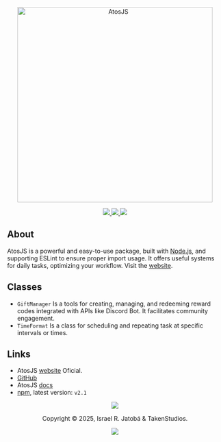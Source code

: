 <div align="center">
  <img src="https://i.imgur.com/giy9KEe.png" width="456" alt="AtosJS"></img>
  
  <p>
  <!-- AtosJS badges -->
  <a href="https://www.npmjs.com/package/atosjs">
    <img src="https://img.shields.io/npm/v/atosjs?style=for-the-badge&color=36a5f4&label=npm&logo=npm" />
  </a>
  <a href="https://www.npmjs.com/package/atosjs">
    <img src="https://img.shields.io/npm/dt/atosjs?style=for-the-badge&color=f5a97f&label=downloads&logo=npm" />
  </a>
  <a href="https://github.com/yeyTaken/atosjs">
    <img src="https://img.shields.io/badge/github-atosjs-8da6ce?style=for-the-badge&logo=github" />
  </a>
</p>
</div>

## About
AtosJS is a powerful and easy-to-use package, built with [Node.js](https://nodejs.org/), and supporting ESLint to ensure proper import usage. It offers useful systems for daily tasks, optimizing your workflow. Visit the [website](https://atos.js.org/).

## Classes
- `GiftManager` Is a tools for creating, managing, and redeeming reward codes  integrated with APIs like Discord Bot. It facilitates community engagement.
- `TimeFormat` Is a class for scheduling and repeating task at specific intervals or times.

## Links
- AtosJS [website](https://atos.js.org/) Oficial.
- [GitHub](https://github.com/yeyTaken/atosjs)
- AtosJS [docs](https://atos.js.org/docs)
- [npm](https://www.npmjs.com/package/atosjs), latest version: `v2.1`

<p align="center">
  <img src="https://raw.githubusercontent.com/catppuccin/catppuccin/main/assets/footers/gray0_ctp_on_line.svg?sanitize=true"></img>
</p>

<p align="center">
  Copyright &copy; 2025, Israel R. Jatobá & TakenStudios.
</p>

<p align="center">
  <a href="https://github.com/yeyTaken/atosjs/blob/master/LICENSE">
    <img src="https://img.shields.io/github/license/yeyTaken/atosjs?style=for-the-badge&color=b7bdf8" />
  </a>
</p>
